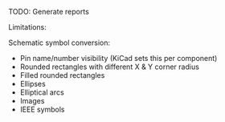 TODO:
Generate reports

Limitations:

Schematic symbol conversion:
- Pin name/number visibility (KiCad sets this per component)
- Rounded rectangles with different X & Y corner radius
- Filled rounded rectangles
- Ellipses
- Elliptical arcs
- Images
- IEEE symbols
